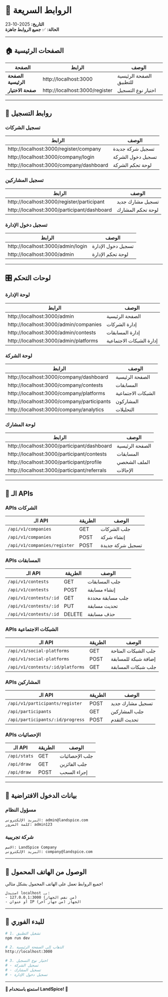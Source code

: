 # 🔗 الروابط السريعة

**التاريخ:** 2025-10-23  
**الحالة:** ✅ **جميع الروابط جاهزة**

---

## 🏠 الصفحات الرئيسية

| الصفحة | الرابط | الوصف |
|--------|--------|-------|
| **الصفحة الرئيسية** | http://localhost:3000 | الصفحة الرئيسية للتطبيق |
| **صفحة الاختيار** | http://localhost:3000/register | اختيار نوع التسجيل |

---

## 👥 روابط التسجيل

### تسجيل الشركات
| الرابط | الوصف |
|--------|-------|
| http://localhost:3000/register/company | تسجيل شركة جديدة |
| http://localhost:3000/company/login | تسجيل دخول الشركة |
| http://localhost:3000/company/dashboard | لوحة تحكم الشركة |

### تسجيل المشاركين
| الرابط | الوصف |
|--------|-------|
| http://localhost:3000/register/participant | تسجيل مشارك جديد |
| http://localhost:3000/participant/dashboard | لوحة تحكم المشارك |

### تسجيل دخول الإدارة
| الرابط | الوصف |
|--------|-------|
| http://localhost:3000/admin/login | تسجيل دخول الإدارة |
| http://localhost:3000/admin | لوحة تحكم الإدارة |

---

## 🎛️ لوحات التحكم

### لوحة الإدارة
| الرابط | الوصف |
|--------|-------|
| http://localhost:3000/admin | الصفحة الرئيسية |
| http://localhost:3000/admin/companies | إدارة الشركات |
| http://localhost:3000/admin/contests | إدارة المسابقات |
| http://localhost:3000/admin/platforms | إدارة الشبكات الاجتماعية |

### لوحة الشركة
| الرابط | الوصف |
|--------|-------|
| http://localhost:3000/company/dashboard | الصفحة الرئيسية |
| http://localhost:3000/company/contests | المسابقات |
| http://localhost:3000/company/platforms | الشبكات الاجتماعية |
| http://localhost:3000/company/participants | المشاركون |
| http://localhost:3000/company/analytics | التحليلات |

### لوحة المشارك
| الرابط | الوصف |
|--------|-------|
| http://localhost:3000/participant/dashboard | الصفحة الرئيسية |
| http://localhost:3000/participant/contests | المسابقات |
| http://localhost:3000/participant/profile | الملف الشخصي |
| http://localhost:3000/participant/referrals | الإحالات |

---

## 📡 الـ APIs

### APIs الشركات
| الـ API | الطريقة | الوصف |
|--------|--------|-------|
| `/api/v1/companies` | GET | جلب الشركات |
| `/api/v1/companies` | POST | إنشاء شركة |
| `/api/v1/companies/register` | POST | تسجيل شركة جديدة |

### APIs المسابقات
| الـ API | الطريقة | الوصف |
|--------|--------|-------|
| `/api/v1/contests` | GET | جلب المسابقات |
| `/api/v1/contests` | POST | إنشاء مسابقة |
| `/api/v1/contests/:id` | GET | جلب مسابقة محددة |
| `/api/v1/contests/:id` | PUT | تحديث مسابقة |
| `/api/v1/contests/:id` | DELETE | حذف مسابقة |

### APIs الشبكات الاجتماعية
| الـ API | الطريقة | الوصف |
|--------|--------|-------|
| `/api/v1/social-platforms` | GET | جلب الشبكات المتاحة |
| `/api/v1/social-platforms` | POST | إضافة شبكة للمسابقة |
| `/api/v1/contests/:id/platforms` | GET | جلب شبكات المسابقة |

### APIs المشاركين
| الـ API | الطريقة | الوصف |
|--------|--------|-------|
| `/api/v1/participants/register` | POST | تسجيل مشارك جديد |
| `/api/participants` | GET | جلب المشاركين |
| `/api/participants/:id/progress` | POST | تحديث التقدم |

### APIs الإحصائيات
| الـ API | الطريقة | الوصف |
|--------|--------|-------|
| `/api/stats` | GET | جلب الإحصائيات |
| `/api/draw` | GET | جلب الفائزين |
| `/api/draw` | POST | إجراء السحب |

---

## 🔐 بيانات الدخول الافتراضية

### مسؤول النظام
```
البريد الإلكتروني: admin@landspice.com
كلمة المرور: admin123
```

### شركة تجريبية
```
الاسم: LandSpice Company
البريد الإلكتروني: company@landspice.com
```

---

## 📱 الوصول من الهاتف المحمول

جميع الروابط تعمل على الهاتف المحمول بشكل مثالي!

```
استبدل localhost بـ:
- 127.0.0.1:3000 (من نفس الجهاز)
- أو عنوان IP الجهاز (من جهاز آخر)
```

---

## 🚀 للبدء الفوري

```bash
# 1. تشغيل التطبيق
npm run dev

# 2. الذهاب إلى الصفحة الرئيسية
http://localhost:3000

# 3. اختيار نوع التسجيل
# - تسجيل الشركة
# - تسجيل المشارك
# - تسجيل دخول الإدارة
```

---

**🎉 استمتع باستخدام LandSpice! 🚀**
